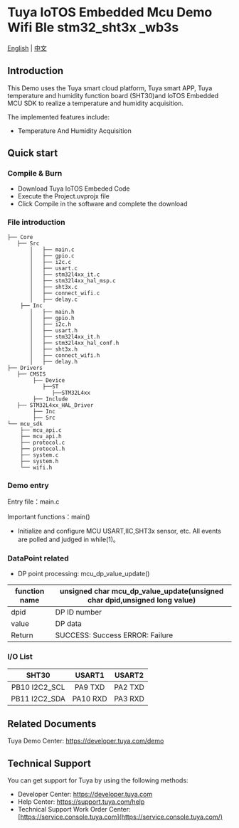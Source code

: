 # Tuya IoTOS Embedded Mcu Demo Wifi Ble stm32_sht3x _wb3s

[English](./README.md) | [中文](./README_zh.md)

## Introduction  

This Demo uses the Tuya smart cloud platform, Tuya smart APP, Tuya temperature and humidity function board (SHT30)and IoTOS Embedded MCU SDK to realize a temperature and humidity acquisition.

The implemented features include:

+ Temperature And Humidity Acquisition


## Quick start  

### Compile & Burn
+ Download Tuya IoTOS Embeded Code
+ Execute the Project.uvprojx file
+ Click Compile in the software and complete the download


### File introduction 

```
├── Core
   ├── Src
       │   ├── main.c
       │   ├── gpio.c
       │   ├── i2c.c
       │   ├── usart.c
       │   ├── stm32l4xx_it.c
       │   ├── stm32l4xx_hal_msp.c
       │   ├── sht3x.c
       │   ├── connect_wifi.c
       │   ├── delay.c
    ├── Inc
       │   ├── main.h
       │   ├── gpio.h
       │   ├── i2c.h
       │   ├── usart.h
       │   ├── stm32l4xx_it.h
       │   ├── stm32l4xx_hal_conf.h
       │   ├── sht3x.h
       │   ├── connect_wifi.h
       │   ├── delay.h 
├── Drivers
   ├── CMSIS
        ├── Device
           ├──ST
              ├──STM32L4xx
        ├── Include              
   ├── STM32L4xx_HAL_Driver
        ├── Inc
        ├── Src
└── mcu_sdk
    ├── mcu_api.c
    ├── mcu_api.h
    ├── protocol.c
    ├── protocol.h
    ├── system.c
    ├── system.h
    └── wifi.h
```



### Demo entry

Entry file：main.c

Important functions：main()

+ Initialize and configure MCU USART,IIC,SHT3x sensor, etc. All events are polled and judged in while(1)。




### DataPoint related 

+ DP point processing: mcu_dp_value_update()

| function name | unsigned char mcu_dp_value_update(unsigned char dpid,unsigned long value) |
| ------------- | ------------------------------------------------------------ |
| dpid          | DP ID number                                                 |
| value         | DP data                                                      |
| Return        | SUCCESS: Success ERROR: Failure                              |



### I/O List  

|     SHT30     |  USART1  | USART2  |
| :-----------: | :------: | :-----: |
| PB10 I2C2_SCL | PA9 TXD  | PA2 TXD |
| PB11 I2C2_SDA | PA10 RXD | PA3 RXD |



## Related Documents

  Tuya Demo Center: https://developer.tuya.com/demo



## Technical Support

  You can get support for Tuya by using the following methods:

- Developer Center: https://developer.tuya.com
- Help Center: https://support.tuya.com/help
- Technical Support Work Order Center: [https://service.console.tuya.com](https://service.console.tuya.com/) 

